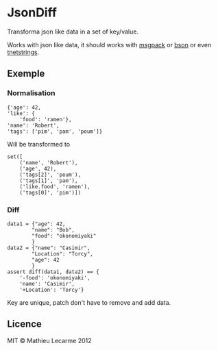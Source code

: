 JsonDiff
========

Transforma json like data in a set of key/value.

Works with json like data, it should works with [msgpack](http://msgpack.org/)
or [bson](http://bsonspec.org/) or even [tnetstrings](http://tnetstrings.org/).

Exemple
-------

### Normalisation

    {'age': 42,
    'like': {
        'food': 'ramen'},
    'name': 'Robert',
    'tags': ['pim', 'pam', 'poum']}

Will be transformed to

    set([
        ('name', 'Robert'),
        ('age', 42),
        ('tags[2]', 'poum'),
        ('tags[1]', 'pam'),
        ('like.food', 'ramen'),
        ('tags[0]', 'pim')])

### Diff

    data1 = {"age": 42,
            "name": "Bob",
            "food": "okonomiyaki"
            }
    data2 = {"name": "Casimir",
            "Location": "Torcy",
            "age": 42
            }
    assert diff(data1, data2) == {
        '-food': 'okonomiyaki',
        'name': 'Casimir',
        '+Location': 'Torcy'}

Key are unique, patch don't have to remove and add data.

Licence
-------

MIT © Mathieu Lecarme 2012

